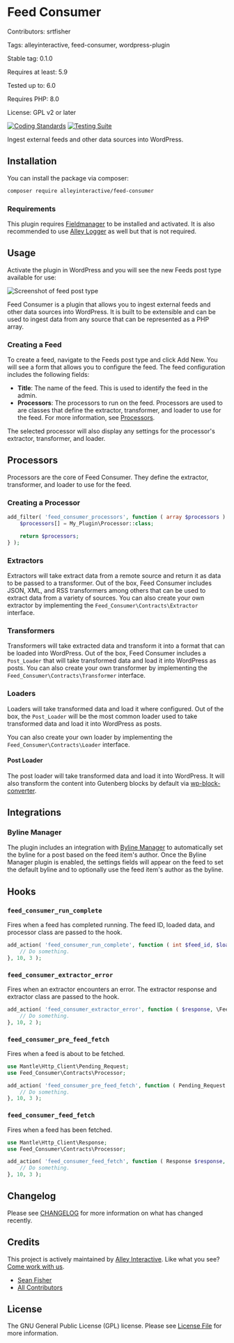# Feed Consumer

Contributors: srtfisher

Tags: alleyinteractive, feed-consumer, wordpress-plugin

Stable tag: 0.1.0

Requires at least: 5.9

Tested up to: 6.0

Requires PHP: 8.0

License: GPL v2 or later

[![Coding Standards](https://github.com/alleyinteractive/feed-consumer/actions/workflows/coding-standards.yml/badge.svg)](https://github.com/alleyinteractive/feed-consumer/actions/workflows/coding-standards.yml)
[![Testing Suite](https://github.com/alleyinteractive/feed-consumer/actions/workflows/unit-test.yml/badge.svg)](https://github.com/alleyinteractive/feed-consumer/actions/workflows/unit-test.yml)

Ingest external feeds and other data sources into WordPress.

## Installation

You can install the package via composer:

```bash
composer require alleyinteractive/feed-consumer
```

### Requirements

This plugin requires
[Fieldmanager](https://github.com/alleyinteractive/wordpress-fieldmanager)
to be installed and activated. It is also recommended to use
[Alley Logger](https://github.com/alleyinteractive/logger) as well but that is not
required.

## Usage

Activate the plugin in WordPress and you will see the new Feeds post type
available for use:

![Screenshot of feed post type](https://user-images.githubusercontent.com/346399/208514114-06f0cc86-b4a4-42aa-b48c-b57eb84fe8fa.png)

Feed Consumer is a plugin that allows you to ingest external feeds and other
data sources into WordPress. It is built to be extensible and can be used to
ingest data from any source that can be represented as a PHP array.

### Creating a Feed

To create a feed, navigate to the Feeds post type and click Add New. You will
see a form that allows you to configure the feed. The feed configuration
includes the following fields:

- **Title**: The name of the feed. This is used to identify the feed in the
  admin.
- **Processors**: The processors to run on the feed. Processors are used to
  are classes that define the extractor, transformer, and loader to use for
  the feed. For more information, see [Processors](#processors).

The selected processor will also display any settings for the processor's
extractor, transformer, and loader.

## Processors

Processors are the core of Feed Consumer. They define the extractor,
transformer, and loader to use for the feed.

### Creating a Processor

```php
add_filter( 'feed_consumer_processors', function ( array $processors ) {
	$processors[] = My_Plugin\Processor::class;

	return $processors;
} );
```

### Extractors

Extractors will take extract data from a remote source and return it as data to
be passed to a transformer. Out of the box, Feed Consumer includes JSON, XML,
and RSS transformers among others that can be used to extract data from a
variety of sources. You can also create your own extractor by implementing the
`Feed_Consumer\Contracts\Extractor` interface.

### Transformers

Transformers will take extracted data and transform it into a format that can be
loaded into WordPress. Out of the box, Feed Consumer includes a `Post_Loader`
that will take transformed data and load it into WordPress as posts. You can
also create your own transformer by implementing the
`Feed_Consumer\Contracts\Transformer` interface.

### Loaders

Loaders will take transformed data and load it where configured. Out of the box,
the `Post_Loader` will be the most common loader used to take transformed data
and load it into WordPress as posts.

You can also create your own loader by implementing the
`Feed_Consumer\Contracts\Loader` interface.

#### Post Loader

The post loader will take transformed data and load it into WordPress. It will
also transform the content into Gutenberg blocks by default via
[wp-block-converter](https://github.com/alleyinteractive/wp-block-converter/).

## Integrations

### Byline Manager

The plugin includes an integration with [Byline
Manager](https://github.com/alleyinteractive/byline-manager) to automatically
set the byline for a post based on the feed item's author. Once the Byline
Manager plugin is enabled, the settings fields will appear on the feed to set
the default byline and to optionally use the feed item's author as the byline.

## Hooks

### `feed_consumer_run_complete`

Fires when a feed has completed running. The feed ID, loaded data, and processor
class are passed to the hook.

```php
add_action( 'feed_consumer_run_complete', function ( int $feed_id, $loaded_data, string $processor ) {
	// Do something.
}, 10, 3 );
```

### `feed_consumer_extractor_error`

Fires when an extractor encounters an error. The extractor response and
extractor class are passed to the hook.

```php
add_action( 'feed_consumer_extractor_error', function ( $response, \Feed_Consumer\Contracts\Extractor $extractor ) {
	// Do something.
}, 10, 2 );
```

### `feed_consumer_pre_feed_fetch`

Fires when a feed is about to be fetched.

```php
use Mantle\Http_Client\Pending_Request;
use Feed_Consumer\Contracts\Processor;

add_action( 'feed_consumer_pre_feed_fetch', function ( Pending_Request $request, Processor $processor, array $settings ) {
	// Do something.
}, 10, 3 );
```

### `feed_consumer_feed_fetch`

Fires when a feed has been fetched.

```php
use Mantle\Http_Client\Response;
use Feed_Consumer\Contracts\Processor;

add_action( 'feed_consumer_feed_fetch', function ( Response $response, Processor $processor, array $settings ) {
	// Do something.
}, 10, 3 );
```

## Changelog

Please see [CHANGELOG](CHANGELOG.md) for more information on what has changed recently.

## Credits

This project is actively maintained by [Alley
Interactive](https://github.com/alleyinteractive). Like what you see? [Come work
with us](https://alley.com/careers/).

- [Sean Fisher](https://github.com/srtfisher)
- [All Contributors](../../contributors)

## License

The GNU General Public License (GPL) license. Please see [License File](LICENSE) for more information.
